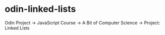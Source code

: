 # odin-linked-lists
Odin Project -> JavaScript Course -> A Bit of Computer Science -> Project:  Linked Lists
